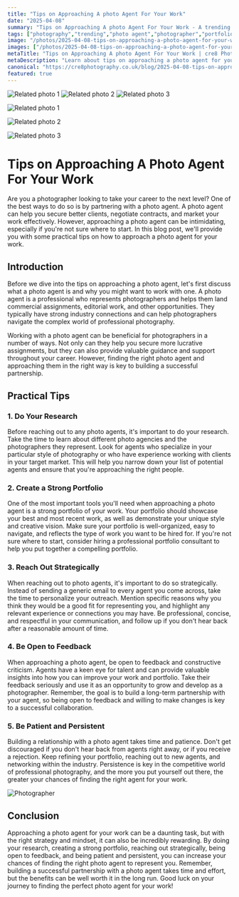 ```yaml
---
title: "Tips on Approaching A photo Agent For Your Work"
date: "2025-04-08"
summary: "Tips on Approaching A photo Agent For Your Work - A trending topic in photography."
tags: ["photography","trending","photo agent","photographer","portfolio","research","feedback","partnership","approach","industry connections","professional photography","persistence"]
image: "/photos/2025-04-08-tips-on-approaching-a-photo-agent-for-your-work-1.jpg"
images: ["/photos/2025-04-08-tips-on-approaching-a-photo-agent-for-your-work-1.jpg","/photos/2025-04-08-tips-on-approaching-a-photo-agent-for-your-work-2.jpg","/photos/2025-04-08-tips-on-approaching-a-photo-agent-for-your-work-3.jpg"]
metaTitle: "Tips on Approaching A photo Agent For Your Work | cre8 Photography"
metaDescription: "Learn about tips on approaching a photo agent for your work in photography with practical tips and insights."
canonical: "https://cre8photography.co.uk/blog/2025-04-08-tips-on-approaching-a-photo-agent-for-your-work"
featured: true
---
```


<!-- Gallery as HTML -->

<div class="grid grid-cols-1 sm:grid-cols-2 md:grid-cols-3 gap-4">
  <img src="/photos/2025-04-08-tips-on-approaching-a-photo-agent-for-your-work-1.jpg" alt="Related photo 1" class="w-full rounded-lg" />
<img src="/photos/2025-04-08-tips-on-approaching-a-photo-agent-for-your-work-2.jpg" alt="Related photo 2" class="w-full rounded-lg" />
<img src="/photos/2025-04-08-tips-on-approaching-a-photo-agent-for-your-work-3.jpg" alt="Related photo 3" class="w-full rounded-lg" />
</div>


<!-- Gallery as Markdown -->
![Related photo 1](/photos/2025-04-08-tips-on-approaching-a-photo-agent-for-your-work-1.jpg)


![Related photo 2](/photos/2025-04-08-tips-on-approaching-a-photo-agent-for-your-work-2.jpg)


![Related photo 3](/photos/2025-04-08-tips-on-approaching-a-photo-agent-for-your-work-3.jpg)



# Tips on Approaching A Photo Agent For Your Work

Are you a photographer looking to take your career to the next level? One of the best ways to do so is by partnering with a photo agent. A photo agent can help you secure better clients, negotiate contracts, and market your work effectively. However, approaching a photo agent can be intimidating, especially if you're not sure where to start. In this blog post, we'll provide you with some practical tips on how to approach a photo agent for your work.

## Introduction

Before we dive into the tips on approaching a photo agent, let's first discuss what a photo agent is and why you might want to work with one. A photo agent is a professional who represents photographers and helps them land commercial assignments, editorial work, and other opportunities. They typically have strong industry connections and can help photographers navigate the complex world of professional photography.

Working with a photo agent can be beneficial for photographers in a number of ways. Not only can they help you secure more lucrative assignments, but they can also provide valuable guidance and support throughout your career. However, finding the right photo agent and approaching them in the right way is key to building a successful partnership.

## Practical Tips

### 1. Do Your Research

Before reaching out to any photo agents, it's important to do your research. Take the time to learn about different photo agencies and the photographers they represent. Look for agents who specialize in your particular style of photography or who have experience working with clients in your target market. This will help you narrow down your list of potential agents and ensure that you're approaching the right people.

### 2. Create a Strong Portfolio

One of the most important tools you'll need when approaching a photo agent is a strong portfolio of your work. Your portfolio should showcase your best and most recent work, as well as demonstrate your unique style and creative vision. Make sure your portfolio is well-organized, easy to navigate, and reflects the type of work you want to be hired for. If you're not sure where to start, consider hiring a professional portfolio consultant to help you put together a compelling portfolio.

### 3. Reach Out Strategically

When reaching out to photo agents, it's important to do so strategically. Instead of sending a generic email to every agent you come across, take the time to personalize your outreach. Mention specific reasons why you think they would be a good fit for representing you, and highlight any relevant experience or connections you may have. Be professional, concise, and respectful in your communication, and follow up if you don't hear back after a reasonable amount of time.

### 4. Be Open to Feedback

When approaching a photo agent, be open to feedback and constructive criticism. Agents have a keen eye for talent and can provide valuable insights into how you can improve your work and portfolio. Take their feedback seriously and use it as an opportunity to grow and develop as a photographer. Remember, the goal is to build a long-term partnership with your agent, so being open to feedback and willing to make changes is key to a successful collaboration.

### 5. Be Patient and Persistent

Building a relationship with a photo agent takes time and patience. Don't get discouraged if you don't hear back from agents right away, or if you receive a rejection. Keep refining your portfolio, reaching out to new agents, and networking within the industry. Persistence is key in the competitive world of professional photography, and the more you put yourself out there, the greater your chances of finding the right agent for your work.

![Photographer](https://images.unsplash.com/photo-1601754905038-6fc3ad801c52)

## Conclusion

Approaching a photo agent for your work can be a daunting task, but with the right strategy and mindset, it can also be incredibly rewarding. By doing your research, creating a strong portfolio, reaching out strategically, being open to feedback, and being patient and persistent, you can increase your chances of finding the right photo agent to represent you. Remember, building a successful partnership with a photo agent takes time and effort, but the benefits can be well worth it in the long run. Good luck on your journey to finding the perfect photo agent for your work!


